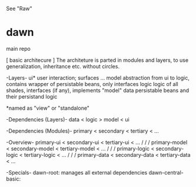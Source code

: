 See "Raw"

# dawn
main repo

[ basic architecure ]
The architeture is parted in modules and layers, to use generalization, inheritance etc. without circles.

-Layers-
ui*       user interaction; surfaces ...
model     abstraction from ui to logic, contains wrapper of persistable beans, only interfaces
logic     logic of all shades, interfaces (if any), implements "model"
data      persistable beans and their persistand logic

*named as "view" or "standalone"

-Dependencies (Layers)-
data  < logic > model < ui

-Dependencies (Modules)-
primary   <  secondary   < tertiary < ...

-Overview-
primary-ui    < secondary-ui    < tertiary-ui     < ...
  \/                \/              \/
primary-model < secondary-model < tertiary-model  < ...
  \/                \/              \/
primary-logic < secondary-logic < tertiary-logic  < ...
  \/                \/              \/
primary-data  < secondary-data  < tertiary-data   < ...

-Specials-
dawn-root:            manages all external dependencies
dawn-central-basic:   
